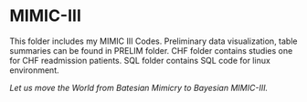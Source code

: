 # MIMIC-III

This folder includes my MIMIC III Codes.
Preliminary data visualization, table summaries can be found in PRELIM folder.
CHF folder contains studies one for CHF readmission patients. 
SQL folder contains SQL code for linux environment.

<i>Let us move the World from Batesian Mimicry to Bayesian MIMIC-III.</i>
